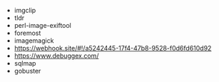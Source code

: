 - imgclip
- tldr
- perl-image-exiftool
- foremost
- imagemagick
- https://webhook.site/#!/a5242445-17f4-47b8-9528-f0d6fd610d92
- https://www.debuggex.com/
- sqlmap
- gobuster
